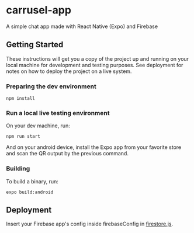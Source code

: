 # carrusel-app
A simple chat app made with React Native (Expo) and Firebase

## Getting Started

These instructions will get you a copy of the project up and running on your local machine for development and testing purposes. See deployment for notes on how to deploy the project on a live system.

### Preparing the dev environment

```
npm install
```

### Run a local live testing environment

On your dev machine, run:

```
npm run start
```

And on your android device, install the Expo app from your favorite store and scan the QR output by the previous command.

### Building

To build a binary, run:

```
expo build:android
```

## Deployment

Insert your Firebase app's config inside firebaseConfig in [firestore.js](https://github.com/canosan/carrusel-app/blob/main/firebase.js). 

